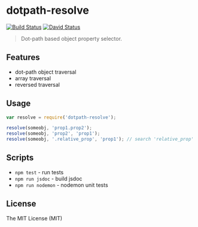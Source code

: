 # dotpath-resolve

[![Build Status](https://travis-ci.org/tsertkov/dotpath-resolve.svg)](https://travis-ci.org/tsertkov/dotpath-resolve)
[![David Status](https://david-dm.org/tsertkov/dotpath-resolve.png)](https://david-dm.org/tsertkov/dotpath-resolve)

> Dot-path based object property selector.

## Features

- dot-path object traversal
- array traversal
- reversed traversal

## Usage

```javascript
var resolve = require('dotpath-resolve');

resolve(someobj, 'prop1.prop2');
resolve(someobj, 'prop2', 'prop1');
resolve(someobj, '.relative_prop', 'prop1'); // search 'relative_prop' starting from someobj[prop1] upwards

```

## Scripts

- `npm test` - run tests
- `npm run jsdoc` - build jsdoc
- `npm run nodemon` - nodemon unit tests

## License

The MIT License (MIT)
